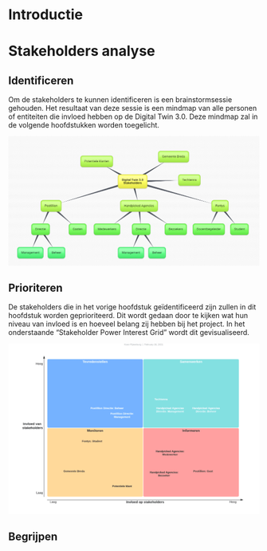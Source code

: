 # Introductie

# Stakeholders analyse
## Identificeren
Om de stakeholders te kunnen identificeren is een brainstormsessie gehouden. Het resultaat van deze sessie is een mindmap van alle personen of entiteiten die invloed hebben op de Digital Twin 3.0. Deze mindmap zal in de volgende hoofdstukken worden toegelicht.

![brainstrom](images/stakeholders-analyse-brainstorm.png)

## Prioriteren
De stakeholders die in het vorige hoofdstuk geïdentificeerd zijn zullen in dit hoofdstuk worden geprioriteerd. Dit wordt gedaan door te kijken wat hun niveau van invloed is en hoeveel belang zij hebben bij het project. In het onderstaande “Stakeholder Power Interest Grid” wordt dit gevisualiseerd. 

![power-interest grid](images/stakeholders-power-interest-grid.png)

## Begrijpen
